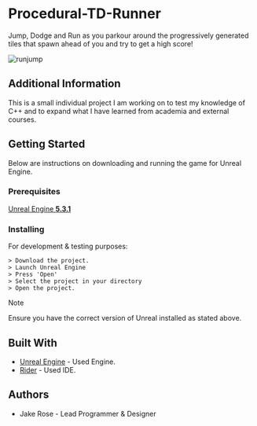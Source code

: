 # Procedural-TD-Runner
Jump, Dodge and Run as you parkour around the progressively generated tiles that spawn ahead of you and try to get a high score!

![runjump](https://github.com/rosejake14/Procedural-TD-Runner/assets/62072145/fb008d22-d39f-41bd-9991-fece44b55fed)

## Additional Information
This is a small individual project I am working on to test my knowledge of C++ and to expand what I have learned from academia and external courses. 

## Getting Started
Below are instructions on downloading and running the game for Unreal Engine. 

### Prerequisites
[Unreal Engine **5.3.1**](https://www.unrealengine.com/en-US/unreal-engine-5)

### Installing
For development & testing purposes:
```
> Download the project.
> Launch Unreal Engine
> Press 'Open'
> Select the project in your directory
> Open the project.
```
>[!NOTE]
>Ensure you have the correct version of Unreal installed as stated above.

## Built With
- [Unreal Engine](https://www.unrealengine.com/en-US) - Used Engine.
- [Rider](https://www.jetbrains.com/rider/) - Used IDE.

## Authors
- Jake Rose - Lead Programmer & Designer

